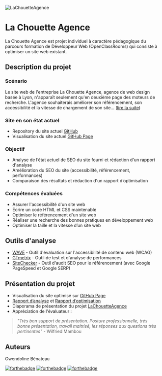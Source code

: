 ![LaChouetteAgence](https://github.com/GwendolineBENATEAU/LaChouetteAgence/blob/master/docs/Presentation-P4.jpg)



# La Chouette Agence
La Chouette Agence est projet individuel à caractère pédagogique du parcours formation de Développeur Web (OpenClassRooms) qui consiste à optimiser un site web existant.

## Description du projet
### Scénario
Le site web de l'entreprise La Chouette Agence, agence de web design basée à Lyon, n'apparaît seulement qu'en deuxième page des moteurs de recherche. L'agence souhaiterais améliorer son référencement, son accessibilité et la vitesse de chargement de son site... ([lire la suite](https://github.com/GwendolineBENATEAU/LaChouetteAgence/blob/master/docs/DW-Projet4-OpenClassrooms.pdf))


### Site en son état actuel 
- Repository du site actuel [GitHub](https://github.com/GwendolineBENATEAU/LaChouetteAgence_StartingWebsite)
- Visualisation du site actuel [GitHub Page](https://gwendolinebenateau.github.io/LaChouetteAgence_StartingWebsite/)

### Objectif
- Analyse de l’état actuel de SEO du site fourni et rédaction d'un rapport d'analyse
- Amélioration du SEO du site (accessibilité, référencement, performances)
- Comparaison des résultats et rédaction d'un rapport d’optimisation

### Compétences évaluées
- Assurer l'accessibilité d'un site web
- Écrire un code HTML et CSS maintenable
- Optimiser le référencement d'un site web
- Réaliser une recherche des bonnes pratiques en développement web
- Optimiser la taille et la vitesse d’un site web

## Outils d'analyse
- [WAVE](https://wave.webaim.org/) - Outil d'évaluation sur l'accessibilité de contenu web (WCAG)
- [GTmetrix](https://gtmetrix.com/) - Outil de test et d'analyse de performances
- [SiteChecker](https://sitechecker.pro/app/main/dashboard) - Outil d'audit SEO pour le référencement (avec Google PageSpeed et Google SERP)

## Présentation du projet
- Visualisation du site optimisé sur [GitHub Page](https://gwendolinebenateau.github.io/LaChouetteAgence/)
- [Rapport d’analyse](https://github.com/GwendolineBENATEAU/LaChouetteAgence/blob/master/docs/Rapport-d-analyse-P4.pdf) et [Rapport d’optimisation](https://github.com/GwendolineBENATEAU/LaChouetteAgence/blob/master/docs/Rapport-d-optimisation-P4.pdf)
- Diaporama de présentation du projet [LaChouetteAgence](https://www.canva.com/design/DAEb6iuLD78/dbWpUxs65NkDoX1eMEqRGg/watch?utm_content=DAEb6iuLD78&utm_campaign=designshare&utm_medium=link&utm_source=sharebutton)
- Appréciation de l'évaluateur : 
> *"Très bon support de présentation. Posture professionnelle, très bonne présentation, travail maitrisé, les réponses aux questions très pertinentes"* - Wilfried Mambou

## Auteurs
Gwendoline Bénateau

[![forthebadge](https://img.shields.io/badge/GitHub-100000?style=for-the-badge&logo=github&logoColor=white)](https://github.com/GwendolineBENATEAU) [![forthebadge](https://img.shields.io/badge/Instagram-E4405F?style=for-the-badge&logo=instagram&logoColor=white)](https://www.instagram.com/web_doline/) [![forthebadge](https://img.shields.io/badge/LinkedIn-0077B5?style=for-the-badge&logo=linkedin&logoColor=white)](https://www.linkedin.com/in/gwendoline-benateau-18986412b/)
